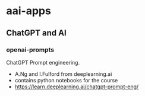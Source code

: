 # aai-apps

## ChatGPT and AI

### openai-prompts

ChatGPT Prompt engineering. 
- A.Ng and I.Fulford from deeplearning.ai 
- contains python notebooks for the course 
- https://learn.deeplearning.ai/chatgpt-prompt-eng/


